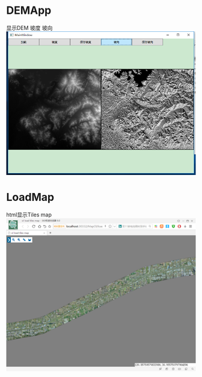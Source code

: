 # DEMApp 
显示DEM 坡度 坡向
![](https://github.com/lwngreat/DEMApp/blob/master/pics/DEM-aspect.png)
# LoadMap
html显示Tiles map
![](https://github.com/lwngreat/DEMApp/blob/master/pics/tiles-map.png)
